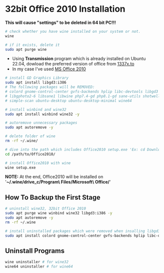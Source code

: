 # 32bit Office 2010 Installation

**This will cause "settings" to be deleted in 64 bit PC!!!**

```BASH
# check whether you have wine installed on your system or not.
wine

# if it exists, delete it
sudo apt purge wine
```

- Using **Transmission** program which is already installed on Ubuntu 22.04, dowload the preferred version of office from [1337x.to](https://1337x.to/)
- In my case I've used [MS Office 2010](https://1337x.to/search/Microsoft+Office+Enterprise+2010+Corporate+Final+no+activation+required+Bellatrix/1/)

```BASH
# install GD Graphics Library
sudo apt install libgd3:i386
# The following packages will be REMOVED:
# colord gnome-control-center gvfs-backends hplip libc-devtools libgd3
# libgphoto2-6 libsane1 libwine php7.4-gd php8.1-gd sane-utils shotwell
# simple-scan ubuntu-desktop ubuntu-desktop-minimal wine64

# install winbind and wine32
sudo apt install winbind wine32 -y

# autoremove unnecessary packages
sudo apt autoremove -y

# delete folder of wine
rm -rf ~/.wine/

# dive into the path which includes Office2010 setup.exe 'Ex: cd Downloads/Microsoft\ Office\ Enterprise\ 2010\ Corporate\ Final\ \(no\ activation\ required\)\[Bellatrix\]'
cd /path/to/Office2010/

# install Office2010 with wine
wine setup.exe
```

**NOTE:** At the end, Office2010 will be installed on '**~/.wine/drive_c/Program\ Files/Microsoft\ Office/**'

## How To Backup the First Stage

```BASH
# uninstall wine32, 32bit Office 2010
sudo apt purge wine winbind wine32 libgd3:i386 -y
sudo apt autoremove -y
rm -rf ~/.wine

# install uninstalled packages which were removed when insalling libgd3:i386
sudo apt install colord gnome-control-center gvfs-backends hplip libc-devtools libgd3 libgphoto2-6 libsane1 libwine php7.4-gd php8.1-gd sane-utils shotwell simple-scan ubuntu-desktop ubuntu-desktop-minimal wine64 -y
```

## Uninstall Programs

```BASH
wine uninstaller # for wine32
wine64 uninstaller # for wine64
```
